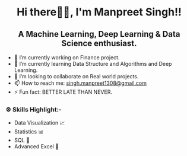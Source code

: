 <h1 align="center">Hi there👋🏻, I'm Manpreet Singh!!</h1>

<h2 align="center">A Machine Learning, Deep Learning & Data Science enthusiast.</h2>
 

- 🔭 I’m currently working on Finance project.
- 🌱 I’m currently learning Data Structure and Algorithms and Deep Learning.
- 👯 I’m looking to collaborate on Real world projects.
- 📫 How to reach me: singh.manpreet1308@gmail.com
- ⚡ Fun fact: BETTER LATE THAN NEVER.

### ⚙️ Skills Highlight:-
- Data Visualization 📈
- Statistics 📊
- SQL 🔑 
- Advanced Excel 📝 

